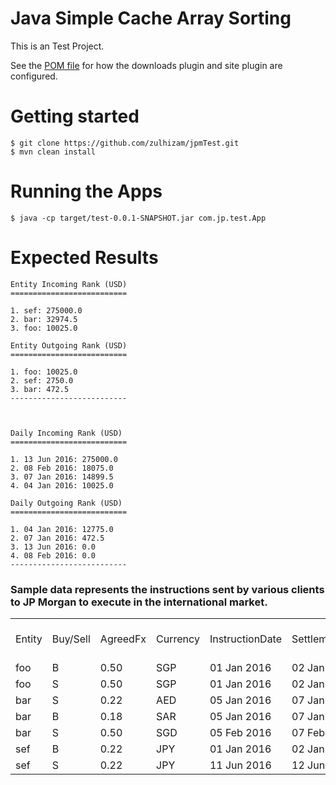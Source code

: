 # Java Simple Cache Array Sorting

This is an Test Project.

See the [POM file](https://github.com/zulhizam/jpmTest/blob/master/pom.xml)
for how the downloads plugin and site plugin are configured.

# Getting started

```
$ git clone https://github.com/zulhizam/jpmTest.git
$ mvn clean install
```
# Running the Apps
```
$ java -cp target/test-0.0.1-SNAPSHOT.jar com.jp.test.App
```
# Expected Results
```
Entity Incoming Rank (USD)
==========================

1. sef: 275000.0
2. bar: 32974.5
3. foo: 10025.0

Entity Outgoing Rank (USD)
==========================

1. foo: 10025.0
2. sef: 2750.0
3. bar: 472.5
--------------------------



Daily Incoming Rank (USD)
==========================

1. 13 Jun 2016: 275000.0
2. 08 Feb 2016: 18075.0
3. 07 Jan 2016: 14899.5
4. 04 Jan 2016: 10025.0

Daily Outgoing Rank (USD)
==========================

1. 04 Jan 2016: 12775.0
2. 07 Jan 2016: 472.5
3. 13 Jun 2016: 0.0
4. 08 Feb 2016: 0.0
--------------------------
```
<h3>Sample data represents the instructions sent by various clients to JP Morgan to execute in the international market. </h3>
<table>
    <tr>
        <td>Entity</td>
        <td>Buy/Sell</td>
        <td>AgreedFx</td>
        <td>Currency</td>
        <td>InstructionDate</td>
        <td>SettlementDate</td>
        <td>Units</td>
        <td>Price per unit</td>
    </tr>
    <tr>    <td>foo</td>
            <td>B</td>
            <td>0.50</td>
            <td>SGP</td>
            <td>01 Jan 2016</td>
            <td>02 Jan 2016</td>
            <td>200</td>
            <td>100.25</td>
    </tr>
    <tr>    <td>foo</td>
            <td>S</td>
            <td>0.50</td>
            <td>SGP</td>
            <td>01 Jan 2016</td>
            <td>02 Jan 2016</td>
            <td>200</td>
            <td>100.25</td>
    </tr>
    <tr>
            <td>bar</td>
            <td>S</td>
            <td>0.22</td>
            <td>AED</td>
            <td>05 Jan 2016</td>
            <td>07 Jan 2016</td>
            <td>450</td>
            <td>150.5</td>
    </tr>
    <tr>
            <td>bar</td>
            <td>B</td>
            <td>0.18</td>
            <td>SAR</td>
            <td>05 Jan 2016</td>
            <td>07 Jan 2016</td>
            <td>250</td>
            <td>10.5</td>
    </tr>
    <tr>
            <td>bar</td>
            <td>S</td>
            <td>0.50</td>
            <td>SGD</td>
            <td>05 Feb 2016</td>
            <td>07 Feb 2016</td>
            <td>300</td>
            <td>120.5</td>
    </tr>
    <tr>
            <td>sef</td>
            <td>B</td>
            <td>0.22</td>
            <td>JPY</td>
            <td>01 Jan 2016</td>
            <td>02 Jan 2016</td>
            <td>50</td>
            <td>250</td>
    </tr>
     <tr>
            <td>sef</td>
            <td>S</td>
            <td>0.22</td>
            <td>JPY</td>
            <td>11 Jun 2016</td>
            <td>12 Jun 2016</td>
            <td>5000</td>
            <td>250</td>
    </tr>
</table>        
